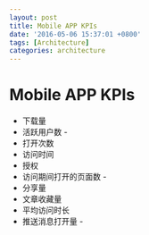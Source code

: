 ```yaml
---
layout: post
title: Mobile APP KPIs
date: '2016-05-06 15:37:01 +0800'
tags: [Architecture]
categories: architecture
---
```


# Mobile APP KPIs

- 下载量
- 活跃用户数 -
- 打开次数
- 访问时间
- 授权
- 访问期间打开的页面数 -
- 分享量
- 文章收藏量
- 平均访问时长
- 推送消息打开量 -
